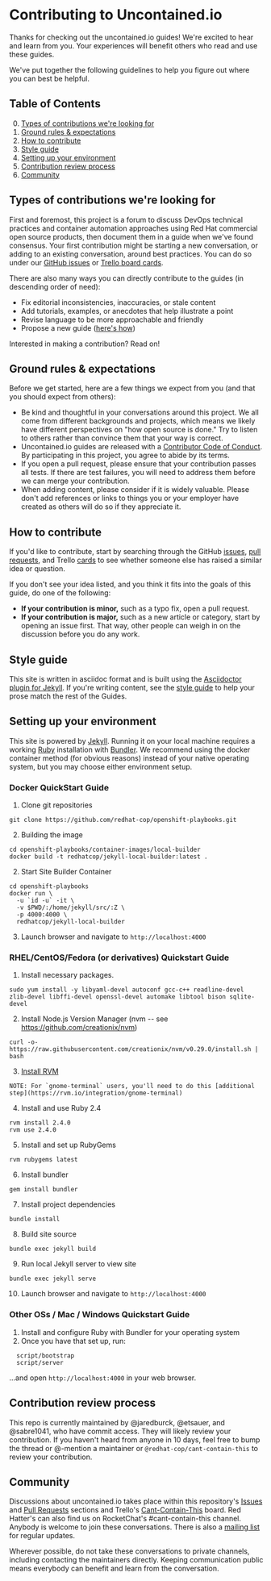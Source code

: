 # Contributing to Uncontained.io

Thanks for checking out the uncontained.io guides! We're excited to hear and learn from you. Your experiences will benefit others who read and use these guides.

We've put together the following guidelines to help you figure out where you can best be helpful.

## Table of Contents

0. [Types of contributions we're looking for](#types-of-contributions-were-looking-for)
0. [Ground rules & expectations](#ground-rules--expectations)
0. [How to contribute](#how-to-contribute)
0. [Style guide](#style-guide)
0. [Setting up your environment](#setting-up-your-environment)
0. [Contribution review process](#contribution-review-process)
0. [Community](#community)

## Types of contributions we're looking for
First and foremost, this project is a forum to discuss DevOps technical practices and container automation approaches using Red Hat commercial open source products, then document them in a guide when we've found consensus. Your first contribution might be starting a new conversation, or adding to an existing conversation, around best practices. You can do so under our [GitHub issues](https://github.com/redhat-cop/uncontained.io/issues) or [Trello board cards](https://trello.com/b/JMaxIjCy/cant-contain-this).

There are also many ways you can directly contribute to the guides (in descending order of need):

* Fix editorial inconsistencies, inaccuracies, or stale content
* Add tutorials, examples, or anecdotes that help illustrate a point
* Revise language to be more approachable and friendly
* Propose a new guide ([here's how](./docs/new_guides.md))

Interested in making a contribution? Read on!

## Ground rules & expectations

Before we get started, here are a few things we expect from you (and that you should expect from others):

* Be kind and thoughtful in your conversations around this project. We all come from different backgrounds and projects, which means we likely have different perspectives on "how open source is done." Try to listen to others rather than convince them that your way is correct.
* Uncontained.io guides are released with a [Contributor Code of Conduct](./CODE_OF_CONDUCT.md). By participating in this project, you agree to abide by its terms.
* If you open a pull request, please ensure that your contribution passes all tests. If there are test failures, you will need to address them before we can merge your contribution.
* When adding content, please consider if it is widely valuable. Please don't add references or links to things you or your employer have created as others will do so if they appreciate it.

## How to contribute

If you'd like to contribute, start by searching through the GitHub [issues](https://github.com/redhat-cop/uncontained.io/issues), [pull requests](https://github.com/redhat-cop/uncontained.io/pulls), and Trello  [cards](https://trello.com/b/JMaxIjCy/cant-contain-this) to see whether someone else has raised a similar idea or question.

If you don't see your idea listed, and you think it fits into the goals of this guide, do one of the following:
* **If your contribution is minor,** such as a typo fix, open a pull request.
* **If your contribution is major,** such as a new article or category, start by opening an issue first. That way, other people can weigh in on the discussion before you do any work.

## Style guide

This site is written in asciidoc format and is built using the [Asciidoctor plugin for Jekyll](https://github.com/asciidoctor/jekyll-asciidoc). If you're writing content, see the [style guide](./docs/style_guide.md) to help your prose match the rest of the Guides.

## Setting up your environment

This site is powered by [Jekyll](https://jekyllrb.com/). Running it on your local machine requires a working [Ruby](https://www.ruby-lang.org/en/) installation with [Bundler](http://bundler.io/). We recommend using the docker container method (for obvious reasons) instead of your native operating system, but you may choose either environment setup.  

### Docker QuickStart Guide

1. Clone git repositories
```
git clone https://github.com/redhat-cop/openshift-playbooks.git
```
2. Building the image
```
cd openshift-playbooks/container-images/local-builder
docker build -t redhatcop/jekyll-local-builder:latest .
```
2. Start Site Builder Container
```
cd openshift-playbooks
docker run \
  -u `id -u` -it \
  -v $PWD/:/home/jekyll/src/:Z \
  -p 4000:4000 \
  redhatcop/jekyll-local-builder
```
3. Launch browser and navigate to `http://localhost:4000`

### RHEL/CentOS/Fedora (or derivatives) Quickstart Guide

1. Install necessary packages.
```
sudo yum install -y libyaml-devel autoconf gcc-c++ readline-devel zlib-devel libffi-devel openssl-devel automake libtool bison sqlite-devel
```
2. Install Node.js Version Manager (nvm -- see https://github.com/creationix/nvm)
```
curl -o- https://raw.githubusercontent.com/creationix/nvm/v0.29.0/install.sh | bash
```
3. [Install RVM](https://rvm.io/)
```
NOTE: For `gnome-terminal` users, you'll need to do this [additional step](https://rvm.io/integration/gnome-terminal)
```
4. Install and use Ruby 2.4
```
rvm install 2.4.0
rvm use 2.4.0
```
5. Install and set up RubyGems
```
rvm rubygems latest
```
6. Install bundler
```
gem install bundler
```
7. Install project dependencies
```
bundle install
```
8. Build site source
```
bundle exec jekyll build
```
9. Run local Jekyll server to view site
```
bundle exec jekyll serve
```
10. Launch browser and navigate to `http://localhost:4000`


### Other OSs / Mac / Windows Quickstart Guide

1. Install and configure Ruby with Bundler for your operating system
2. Once you have that set up, run:

```
  script/bootstrap
  script/server
```

…and open `http://localhost:4000` in your web browser.

## Contribution review process

This repo is currently maintained by @jaredburck, @etsauer, and @sabre1041, who have commit access. They will likely review your contribution. If you haven't heard from anyone in 10 days, feel free to bump the thread or @-mention a maintainer or `@redhat-cop/cant-contain-this` to review your contribution.

## Community

Discussions about uncontained.io takes place within this repository's [Issues](https://github.com/redhat-cop/uncontained.io/issues) and [Pull Requests](https://github.com/redhat-cop/uncontained.io/pulls) sections and Trello's [Cant-Contain-This](https://trello.com/b/JMaxIjCy/cant-contain-this) board. Red Hatter's can also find us on RocketChat's #cant-contain-this channel. Anybody is welcome to join these conversations. There is also a [mailing list](http://uncontained.io/) for regular updates.

Wherever possible, do not take these conversations to private channels, including contacting the maintainers directly. Keeping communication public means everybody can benefit and learn from the conversation.
